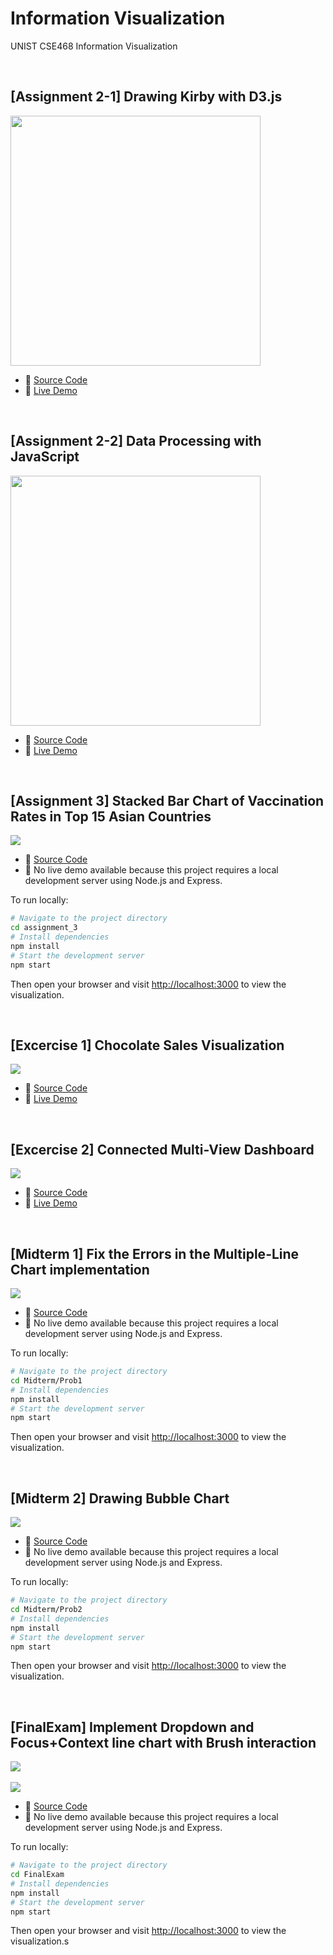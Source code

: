 # Information Visualization
UNIST CSE468 Information Visualization

<br>

## [Assignment 2-1] Drawing Kirby with D3.js
<img src = "assignment_2/1-1/image.png" height="400"/>

* 🧾 [Source Code](https://github.com/hoonably/information-visualization/tree/main/assignment_2/1-1/)
* 📌 [Live Demo](https://hoonably.github.io/information-visualization/assignment_2/1-1/assignment1-1)

<br>

## [Assignment 2-2] Data Processing with JavaScript
<img src="assignment_2/1-2/image.png" height="400"/>

* 🧾 [Source Code](https://github.com/hoonably/information-visualization/tree/main/assignment_2/1-2/)
* 📌 [Live Demo](https://hoonably.github.io/information-visualization/assignment_2/1-2/assignment1-2)

<br>

## [Assignment 3] Stacked Bar Chart of Vaccination Rates in Top 15 Asian Countries

<img src="assignment_3/image.png" style="max-width: 100%; max-height: 500px; width: auto; height: auto; display: block; margin: auto;">

* 🧾 [Source Code](https://github.com/hoonably/information-visualization/tree/main/assignment_3/)
* 📌 No live demo available because this project requires a local development server using Node.js and Express.

To run locally:

```bash
# Navigate to the project directory
cd assignment_3
# Install dependencies
npm install
# Start the development server
npm start
```

Then open your browser and visit [http://localhost:3000](http://localhost:3000) to view the visualization.

<br>

## [Excercise 1] Chocolate Sales Visualization 
<img src = "excercise_1/image.png" style="max-width: 100%; max-height: 500px; width: auto; height: auto; display: block; margin: auto;">

* 🧾 [Source Code](https://github.com/hoonably/information-visualization/tree/main/excercise_1/)
* 📌 [Live Demo](https://hoonably.github.io/information-visualization/excercise_1/)

<br>

## [Excercise 2] Connected Multi-View Dashboard
<img src = "excercise_2/image.png" style="max-width: 100%; max-height: 500px; width: auto; height: auto; display: block; margin: auto;">

* 🧾 [Source Code](https://github.com/hoonably/information-visualization/tree/main/excercise_2/)
* 📌 [Live Demo](https://hoonably.github.io/information-visualization/excercise_2)

<br>

## [Midterm 1] Fix the Errors in the Multiple-Line Chart implementation
<img src = "Midterm/Prob1/image.png" style="max-width: 100%; max-height: 500px; width: auto; height: auto; display: block; margin: auto;">

* 🧾 [Source Code](https://github.com/hoonably/information-visualization/tree/main/Midterm/Prob1/)
* 📌 No live demo available because this project requires a local development server using Node.js and Express.

To run locally:

```bash
# Navigate to the project directory
cd Midterm/Prob1
# Install dependencies
npm install
# Start the development server
npm start
```

Then open your browser and visit [http://localhost:3000](http://localhost:3000) to view the visualization.

<br>

## [Midterm 2] Drawing Bubble Chart
<img src = "Midterm/Prob2/image.png" style="max-width: 100%; max-height: 500px; width: auto; height: auto; display: block; margin: auto;">

* 🧾 [Source Code](https://github.com/hoonably/information-visualization/tree/main/Midterm/Prob2/)
* 📌 No live demo available because this project requires a local development server using Node.js and Express.

To run locally:

```bash
# Navigate to the project directory
cd Midterm/Prob2
# Install dependencies
npm install
# Start the development server
npm start
```

Then open your browser and visit [http://localhost:3000](http://localhost:3000) to view the visualization.

<br>

## [FinalExam] Implement Dropdown and Focus+Context line chart with Brush interaction
<img src = "FinalExam/ans1.PNG" style="max-width: 100%; max-height: 500px; width: auto; height: auto; display: block; margin: auto;">
<br>
<img src = "FinalExam/ans2.PNG" style="max-width: 100%; max-height: 500px; width: auto; height: auto; display: block; margin: auto;">

* 🧾 [Source Code](https://github.com/hoonably/information-visualization/tree/main/FinalExam/)
* 📌 No live demo available because this project requires a local development server using Node.js and Express.

To run locally:

```bash
# Navigate to the project directory
cd FinalExam
# Install dependencies
npm install
# Start the development server
npm start
```

Then open your browser and visit [http://localhost:3000](http://localhost:3000) to view the visualization.s
